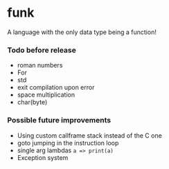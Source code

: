 # funk

A language with the only data type being a function!

### Todo before release

* roman numbers
* For
* std
* exit compilation upon error
* space multiplication
* char(byte)

### Possible future improvements

* Using custom callframe stack instead of the C one
* goto jumping in the instruction loop
* single arg lambdas `a => print(a)`
* Exception system